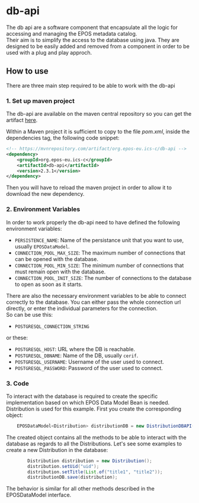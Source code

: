 # db-api

The db api are a software component that encapsulate all the logic for accessing and managing the EPOS metadata catalog.\
Their aim is to simplify the access to the database using java. They are designed to be easily added and removed from a 
component in order to be used with a plug and play approch.

## How to use

There are three main step required to be able to work with the db-api

### 1. Set up maven project

The db-api are available on the maven central repository so you can get the artifact
[here](https://mvnrepository.com/artifact/org.epos-eu.ics-c/db-api/2-3-1-javadoc). 

Within a Maven project it is sufficient to copy to the file *pom.xml*, inside the dependencies tag, the following code snippet:
```xml
<!-- https://mvnrepository.com/artifact/org.epos-eu.ics-c/db-api -->
<dependency>
    <groupId>org.epos-eu.ics-c</groupId>
    <artifactId>db-api</artifactId>
    <version>2.3.1</version>
</dependency>
```
Then you will have to reload the maven project in order to allow it to download the new dependency.

### 2. Environment Variables

In order to work properly the db-api need to have defined the following environment variables:
- `PERSISTENCE_NAME`: Name of the persistance unit that you want to use, usually `EPOSDataModel`.
- `CONNECTION_POOL_MAX_SIZE`: The maximum number of connections that can be opened with the database.
- `CONNECTION_POOL_MIN_SIZE`: The minimum number of connections that must remain open with the database.
- `CONNECTION_POOL_INIT_SIZE`: The number of connections to the database to open as soon as it starts.

There are also the necessary environment variables to be able to connect correctly to the database. You can either pass
the whole connection url directly, or enter the individual parameters for the connection.\
So can be use this:
- `POSTGRESQL_CONNECTION_STRING`

or these:

- `POSTGRESQL_HOST`: URL where the DB is reachable.
- `POSTGRESQL_DBNAME`: Name of the DB, usually `cerif`.
- `POSTGRESQL_USERNAME`: Username of the user used to connect.
- `POSTGRESQL_PASSWORD`: Password of the user used to connect.

### 3. Code
To interact with the database is required to create the specific implementation based on which EPOS Data Model Bean 
is needed.\
Distribution is used for this example. First you create the corresponding object:
```java
    EPOSDataModel<Distribution> distributionDB = new DistributionDBAPI();
```
The created object contains all the methods to be able to interact with the database as regards to all the Distributions.
Let's see some examples to create a new Distribution in the database:
```java
        Distribution distribution = new Distribution();
        distribution.setUid("uid");
        distribution.setTitle(List.of("title1", "title2"));
        distributionDB.save(distribution);
```
The behavior is similar for all other methods described in the EPOSDataModel interface.